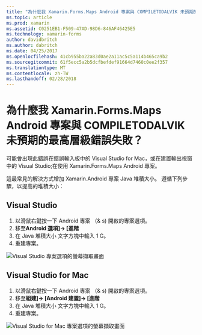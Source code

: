 ```yaml
---
title: "為什麼我 Xamarin.Forms.Maps Android 專案與 COMPILETODALVIK 未預期的最高層級錯誤失敗？"
ms.topic: article
ms.prod: xamarin
ms.assetid: C0251EB1-F509-47AD-98D6-846AF46425E5
ms.technology: xamarin-forms
author: davidbritch
ms.author: dabritch
ms.date: 04/25/2017
ms.openlocfilehash: 41cb955ba22a83d0ae2a11ac5c5a114b465ca9b2
ms.sourcegitcommit: 61f5ecc5a2b5dcfbefdef91664d7460c0ee2f357
ms.translationtype: MT
ms.contentlocale: zh-TW
ms.lasthandoff: 02/28/2018
---
```

# <a name="why-does-my-xamarinformsmaps-android-project-fail-with-compiletodalvik-unexpected-top-level-error"></a>為什麼我 Xamarin.Forms.Maps Android 專案與 COMPILETODALVIK 未預期的最高層級錯誤失敗？

可能會出現此錯誤在錯誤輸入板中的 Visual Studio for Mac，或在建置輸出視窗中的 Visual Studio;在使用 Xamarin.Forms.Maps Android 專案。

這最常見的解決方式增加 Xamarin.Android 專案 Java 堆積大小。 遵循下列步驟，以提高的堆積大小：

## <a name="visual-studio"></a>Visual Studio

1. 以滑鼠右鍵按一下 Android 專案 （& s) 開啟的專案選項。
2. 移至**Android 選項]-> [進階**
3. 在 Java 堆積大小 文字方塊中輸入 1 G。
4. 重建專案。

![Visual Studio 專案選項的螢幕擷取畫面](maps-compiletodalvik-error-images/vsjavaheap.png "Android 建置 Visual Studio 中的選項")

## <a name="visual-studio-for-mac"></a>Visual Studio for Mac

1.  以滑鼠右鍵按一下 Android 專案 （& s) 開啟的專案選項。
2.  移至**組建]-> [Android 建置]-> [進階**
3.  在 Java 堆積大小 文字方塊中輸入 1 G。
4.  重建專案。  

![Visual Studio for Mac 專案選項的螢幕擷取畫面](maps-compiletodalvik-error-images/xsjavaheap.png "Android 建置選項在 Visual Studio for Mac")


